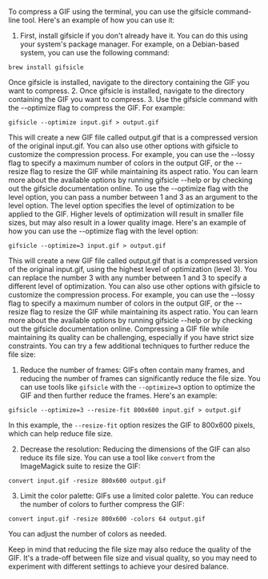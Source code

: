 To compress a GIF using the terminal, you can use the gifsicle command-line tool. Here's an example of how you can use it:
1. First, install gifsicle if you don't already have it. You can do this using your system's package manager. For example, on a Debian-based system, you can use the following command:
```plaintext
brew install gifsicle
```
Once gifsicle is installed, navigate to the directory containing the GIF you want to compress.
2. Once gifsicle is installed, navigate to the directory containing the GIF you want to compress.
3. Use the gifsicle command with the --optimize flag to compress the GIF. For example:
```plaintext
gifsicle --optimize input.gif > output.gif
```
This will create a new GIF file called output.gif that is a compressed version of the original input.gif. You can also use other options with gifsicle to customize the compression process. For example, you can use the --lossy flag to specify a maximum number of colors in the output GIF, or the --resize flag to resize the GIF while maintaining its aspect ratio.
You can learn more about the available options by running gifsicle --help or by checking out the gifsicle documentation online.
To use the --optimize flag with the level option, you can pass a number between 1 and 3 as an argument to the level option. The level option specifies the level of optimization to be applied to the GIF. Higher levels of optimization will result in smaller file sizes, but may also result in a lower quality image. Here's an example of how you can use the --optimize flag with the level option:
```plaintext
gifsicle --optimize=3 input.gif > output.gif
```
This will create a new GIF file called output.gif that is a compressed version of the original input.gif, using the highest level of optimization (level 3). You can replace the number 3 with any number between 1 and 3 to specify a different level of optimization.
You can also use other options with gifsicle to customize the compression process. For example, you can use the --lossy flag to specify a maximum number of colors in the output GIF, or the --resize flag to resize the GIF while maintaining its aspect ratio.
You can learn more about the available options by running gifsicle --help or by checking out the gifsicle documentation online.
Compressing a GIF file while maintaining its quality can be challenging, especially if you have strict size constraints. You can try a few additional techniques to further reduce the file size:

1. Reduce the number of frames: GIFs often contain many frames, and reducing the number of frames can significantly reduce the file size. You can use tools like `gifsicle` with the `--optimize=3` option to optimize the GIF and then further reduce the frames. Here's an example:

```plaintext
gifsicle --optimize=3 --resize-fit 800x600 input.gif > output.gif
```
In this example, the `--resize-fit` option resizes the GIF to 800x600 pixels, which can help reduce file size.

2. Decrease the resolution: Reducing the dimensions of the GIF can also reduce its file size. You can use a tool like `convert` from the ImageMagick suite to resize the GIF:

```plaintext
convert input.gif -resize 800x600 output.gif
```

3. Limit the color palette: GIFs use a limited color palette. You can reduce the number of colors to further compress the GIF:

```plaintext
convert input.gif -resize 800x600 -colors 64 output.gif
```

You can adjust the number of colors as needed.

Keep in mind that reducing the file size may also reduce the quality of the GIF. It's a trade-off between file size and visual quality, so you may need to experiment with different settings to achieve your desired balance.





